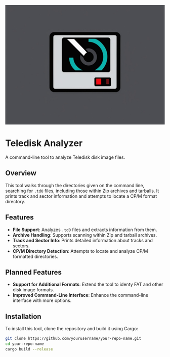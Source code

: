 
![project logo](image.png)

# Teledisk Analyzer

A command-line tool to analyze Teledisk disk image files.

## Overview

This tool walks through the directories given on the command line, searching for `.td0` files, including those within Zip archives and tarballs. It prints track and sector information and attempts to locate a CP/M format directory.

## Features

- **File Support**: Analyzes `.td0` files and extracts information from them.
- **Archive Handling**: Supports scanning within Zip and tarball archives.
- **Track and Sector Info**: Prints detailed information about tracks and sectors.
- **CP/M Directory Detection**: Attempts to locate and analyze CP/M formatted directories.

## Planned Features

- **Support for Additional Formats**: Extend the tool to identy FAT and other disk image formats.
- **Improved Command-Line Interface**: Enhance the command-line interface with more options.

## Installation

To install this tool, clone the repository and build it using Cargo:

```bash
git clone https://github.com/yourusername/your-repo-name.git
cd your-repo-name
cargo build --release
```
